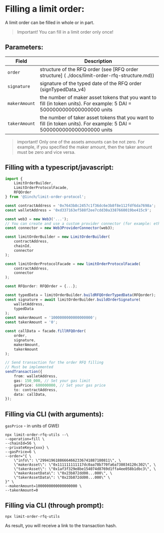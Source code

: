 # Filling a limit order:

A limit order can be filled in whole or in part.

> Important! You can fill in a limit order only once!

## Parameters:

| Field         | Description                                                                                                             |
| ------------- | ----------------------------------------------------------------------------------------------------------------------- |
| `order`       | structure of the RFQ order (see [RFQ order structure] ( ./docs/limit-order-rfq-structure.md))                           |
| `signature`   | signature of the typed date of the RFQ order (signTypedData_v4)                                                         |
| `makerAmount` | the number of maker asset tokens that you want to fill (in token units). For example: 5 DAI = 5000000000000000000 units |
| `takerAmount` | the number of taker asset tokens that you want to fill (in token units). For example: 5 DAI = 5000000000000000000 units |

> important! Only one of the assets amounts can be not zero.
> For example, if you specified the maker amount, then the taker amount must be zero and vice versa.

## Filling with a typescript/javascript:

```typescript
import {
    LimitOrderBuilder,
    LimitOrderProtocolFacade,
    RFQOrder
} from '@1inch/limit-order-protocol';

const contractAddress = '0x7643b8c2457c1f36dc6e3b8f8e112fdf6da7698a';
const walletAddress = '0xd337163ef588f2ee7cdd30a3387660019be415c9';

const web3 = new Web3('...');
// You can create and use a custom provider connector (for example: ethers)
const connector = new Web3ProviderConnector(web3);

const limitOrderBuilder = new LimitOrderBuilder(
    contractAddress,
    chainId,
    connector
);

const limitOrderProtocolFacade = new limitOrderProtocolFacade(
    contractAddress,
    connector
);

const RFQorder: RFQOrder = {...};

const typedData = limitOrderBuilder.buildRFQOrderTypedData(RFQorder);
const signature = await limitOrderBuilder.buildOrderSignature(
    walletAddress,
    typedData
);
const makerAmount = '1000000000000000000';
const takerAmount = '0';

const callData = facade.fillRFQOrder(
    order,
    signature,
    makerAmount,
    takerAmount
);

// Send transaction for the order RFQ filling
// Must be implemented
sendTransaction({
    from: walletAddress,
    gas: 150_000, // Set your gas limit
    gasPrice: 600000000, // Set your gas price
    to: contractAddress,
    data: callData,
});
```

## Filling via CLI (with arguments):

`gasPrice` - in units of GWEI

```shell
npx limit-order-rfq-utils --\
--operation=fill \
--chainId=56 \
--privateKey={xxx} \
--gasPrice=6 \
--order="{ \
    \"info\": \"29941961886664662336741887180811\", \
    \"makerAsset\": \"0x111111111117dc0aa78b770fa6a738034120c302\", \
    \"takerAsset\": \"0x1af3f329e8be154074d8769d1ffa4ee058b1dbc3\", \
    \"makerAssetData\": \"0x23b872dd00...000\", \
    \"takerAssetData\": \"0x23b872dd00...000\" \
}" \
--makerAmount=1000000000000000000 \
--takerAmount=0
```

## Filling via CLI (through prompt):

```shell
npx limit-order-rfq-utils
```

As result, you will receive a link to the transaction hash.
